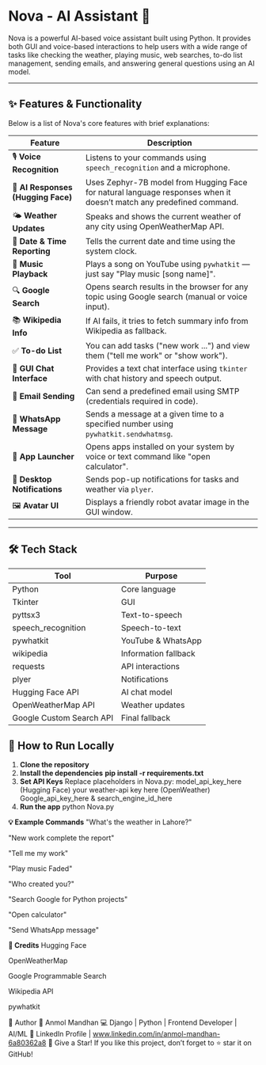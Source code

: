 # Nova - AI Assistant 🤖

Nova is a powerful AI-based voice assistant built using Python. It provides both GUI and voice-based interactions to help users with a wide range of tasks like checking the weather, playing music, web searches, to-do list management, sending emails, and answering general questions using an AI model.

---

## ✨ Features & Functionality

Below is a list of Nova's core features with brief explanations:

| Feature | Description |
|--------|-------------|
| 🎙️ **Voice Recognition** | Listens to your commands using `speech_recognition` and a microphone. |
| 🧠 **AI Responses (Hugging Face)** | Uses Zephyr-7B model from Hugging Face for natural language responses when it doesn’t match any predefined command. |
| 🌤️ **Weather Updates** | Speaks and shows the current weather of any city using OpenWeatherMap API. |
| 📆 **Date & Time Reporting** | Tells the current date and time using the system clock. |
| 🎵 **Music Playback** | Plays a song on YouTube using `pywhatkit` — just say "Play music [song name]". |
| 🔍 **Google Search** | Opens search results in the browser for any topic using Google search (manual or voice input). |
| 📚 **Wikipedia Info** | If AI fails, it tries to fetch summary info from Wikipedia as fallback. |
| ✅ **To-do List** | You can add tasks ("new work ...") and view them ("tell me work" or "show work"). |
| 💬 **GUI Chat Interface** | Provides a text chat interface using `tkinter` with chat history and speech output. |
| 📧 **Email Sending** | Can send a predefined email using SMTP (credentials required in code). |
| 💬 **WhatsApp Message** | Sends a message at a given time to a specified number using `pywhatkit.sendwhatmsg`. |
| 📲 **App Launcher** | Opens apps installed on your system by voice or text command like "open calculator". |
| 🔔 **Desktop Notifications** | Sends pop-up notifications for tasks and weather via `plyer`. |
| 🖼️ **Avatar UI** | Displays a friendly robot avatar image in the GUI window. |

---

## 🛠 Tech Stack

| Tool | Purpose |
|------|---------|
| Python | Core language |
| Tkinter | GUI |
| pyttsx3 | Text-to-speech |
| speech_recognition | Speech-to-text |
| pywhatkit | YouTube & WhatsApp |
| wikipedia | Information fallback |
| requests | API interactions |
| plyer | Notifications |
| Hugging Face API | AI chat model |
| OpenWeatherMap API | Weather updates |
| Google Custom Search API | Final fallback |

## 🔧 How to Run Locally

1. **Clone the repository**
2. **Install the dependencies**
   **pip install -r requirements.txt**
3. **Set API Keys**
   Replace placeholders in Nova.py:
   model_api_key_here (Hugging Face)
   your weather-api key here (OpenWeather)
   Google_api_key_here & search_engine_id_here
4. **Run the app**
    python Nova.py
   
**💡 Example Commands**
"What's the weather in Lahore?"

"New work complete the report"

"Tell me my work"

"Play music Faded"

"Who created you?"

"Search Google for Python projects"

"Open calculator"

"Send WhatsApp message"

**🙌 Credits**
Hugging Face

OpenWeatherMap

Google Programmable Search

Wikipedia API

pywhatkit

💼 Author
👤 Anmol Mandhan
💻 Django | Python | Frontend Developer | AI/ML
📎 LinkedIn Profile | www.linkedin.com/in/anmol-mandhan-6a80362a8
🌟 Give a Star!
If you like this project, don’t forget to ⭐ star it on GitHub!








